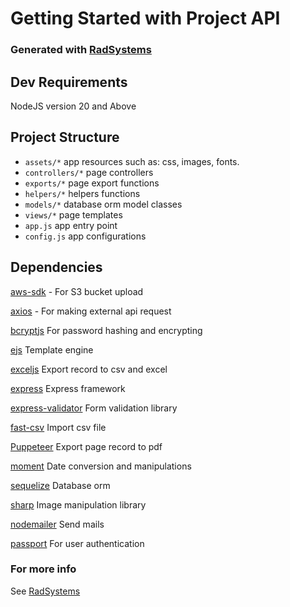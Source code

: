# Getting Started with Project API

### Generated with [RadSystems](https://radsystems.io)

## Dev Requirements
NodeJS version 20 and Above

## Project Structure

- ```assets/*``` app resources such as: css, images, fonts.
- ```controllers/*``` page controllers
- ```exports/*``` page export functions
- ```helpers/*``` helpers functions
- ```models/*``` database orm model classes
- ```views/*``` page templates
- ```app.js``` app entry point
- ```config.js``` app configurations

## Dependencies

[aws-sdk](https://aws.amazon.com/sdk-for-javascript/) - For S3 bucket upload

[axios](https://www.npmjs.com/package/axios) - For making external api request

[bcryptjs](https://www.npmjs.com/package/bcrypt) For password hashing and encrypting

[ejs](https://www.npmjs.com/package/ejs) Template engine

[exceljs](https://www.npmjs.com/package/exceljs) Export record to csv and excel

[express](https://www.npmjs.com/package/express) Express framework

[express-validator](https://www.npmjs.com/package/express-validator) Form validation library

[fast-csv](https://www.npmjs.com/package/fast-csv) Import csv file

[Puppeteer](https://pptr.dev/) Export page record to pdf

[moment](https://momentjs.com/) Date conversion and manipulations

[sequelize](https://sequelize.org/) Database orm

[sharp](https://www.npmjs.com/package/sharp) Image manipulation library

[nodemailer](https://nodemailer.com/about/) Send mails

[passport](https://www.passportjs.org/) For user authentication

### For more info
See [RadSystems](https://radsystems.io/)